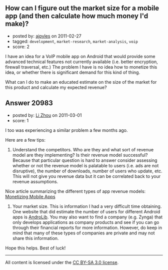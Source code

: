## How can I figure out the market size for a mobile app (and then calculate how much money I'd make)?

- posted by: [ajpyles](https://stackexchange.com/users/-1/7137-ajpyles) on 2011-02-27
- tagged: `development`, `market-research`, `market-analysis`, `voip`
- score: 2

I have an idea for a VoIP mobile app on Android that would provide some advanced technical features not currently available (i.e. better encryption, firewall traversal, etc.) The problem I have is no idea how to monetize this idea, or whether there is significant demand for this kind of thing.

What can I do to make an educated estimate on the size of the market for this product and calculate my expected revenue?


## Answer 20983

- posted by: [Li Zhou](https://stackexchange.com/users/-1/7241-li-zhou) on 2011-03-01
- score: 1

<p>I too was experiencing a similar problem a few months ago. </p>

<p>Here are a few tips:</p>

<ol>
<li>Understand the competitors.  Who are they and what sort of revenue model are they implementing?  Is their revenue model successful?  Because that particular question is hard to answer consider assessing whether or not the revenue model is palatable to users (i.e. ads are not disruptive), the number of downloads, number of users who update, etc.  This will not give you revenue data but it can be correlated back to your revenue assumptions.  </li>
</ol>

<p>Nice article summarizing the different types of app revenue models: <a href="http://developer.smartface.biz/monetizing-mobile-applications-n86.html" rel="nofollow">Monetizing Mobile Apps</a></p>

<ol>
<li>Your market size.  This is information I had a very difficult time obtaining.  One website that did estimate the number of users for different Android apps is <a href="http://www.androlib.com/appstats.aspx" rel="nofollow">AndroLib</a>.  You may also want to find a company (e.g. Zynga) that only develops applications as company products and see if you can go through their financial reports for more information.  However, do keep in mind that many of these types of companies are private and may not share this information.</li>
</ol>

<p>Hope this helps.  Best of luck!</p>




---

All content is licensed under the [CC BY-SA 3.0 license](https://creativecommons.org/licenses/by-sa/3.0/).
